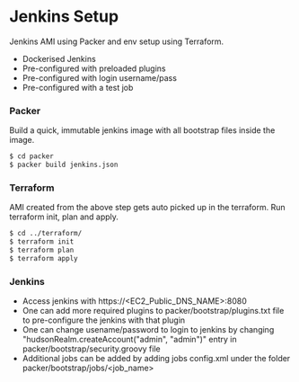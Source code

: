 # Jenkins Setup

Jenkins AMI using Packer and env setup using Terraform.

  - Dockerised Jenkins
  - Pre-configured with preloaded plugins
  - Pre-configured with login username/pass
  - Pre-configured with a test job 

### Packer

Build a quick, immutable jenkins image with all bootstrap files inside the image.

```sh
$ cd packer
$ packer build jenkins.json
``` 


### Terraform

AMI created from the above step gets auto picked up in the terraform. Run terraform init, plan and apply.

```sh
$ cd ../terraform/
$ terraform init
$ terraform plan
$ terraform apply
```

### Jenkins

  - Access jenkins with https://<EC2_Public_DNS_NAME>:8080
  - One can add more required plugins to packer/bootstrap/plugins.txt file to pre-configure the jenkins with that plugin
  - One can change usename/password to login to jenkins by changing "hudsonRealm.createAccount("admin", "admin")" entry in packer/bootstrap/security.groovy file
  - Additional jobs can be added by adding jobs config.xml under the folder packer/bootstrap/jobs/<job_name>
